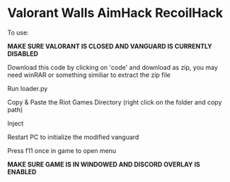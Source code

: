 # Valorant Walls AimHack RecoilHack

To use:

**MAKE SURE VALORANT IS CLOSED AND VANGUARD IS CURRENTLY DISABLED**

Download this code by clicking on 'code' and download as zip, you may need winRAR or something similiar to extract the zip file

Run loader.py

Copy & Paste the Riot Games Directory (right click on the folder and copy path)

Inject

Restart PC to initialize the modified vanguard

Press f11 once in game to open menu

**MAKE SURE GAME IS IN WINDOWED AND DISCORD OVERLAY IS ENABLED**
